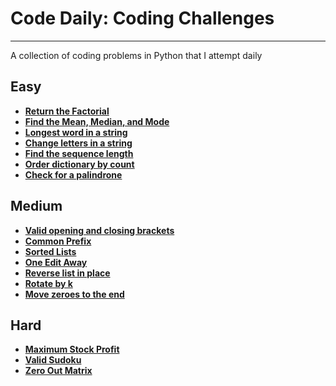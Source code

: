 # **Code Daily: Coding Challenges**
---
A collection of coding problems in Python that I attempt daily

## **Easy**

*  **[Return the Factorial](/Python/factorial.py)**
*  **[Find the Mean, Median, and Mode](/Python/mean_median_mode.py)**
*  **[Longest word in a string](/Python/largest_word.py)**
*  **[Change letters in a string](/Python/change_letters.py)**
*  **[Find the sequence length](/Python/sequence_length.py)**
*  **[Order dictionary by count](/Python/dictionary_count.py)**
*  **[Check for a palindrone](/Python/palindrome.py)**


## **Medium**

*  **[Valid opening and closing brackets](/Python/valid_parathesis.py)**
*  **[Common Prefix](/Python/common_prefix.py)**
*  **[Sorted Lists](/Python/sort_lists.py)**
*  **[One Edit Away](/Python/one_edit.py)**
*  **[Reverse list in place](/Python/reverse_inplace.py)**
*  **[Rotate by k](/Python/rotate_k.py)**
*  **[Move zeroes to the end](/Python/move_zeros.py)**

## **Hard**

*  **[Maximum Stock Profit](/Python/stock_profit.py)**
*  **[Valid Sudoku](/Python/sudoku.py)**
*  **[Zero Out Matrix](/Python/zero_matrix.py)**